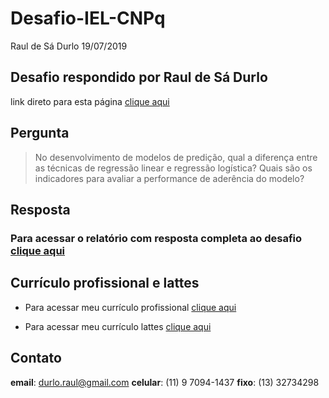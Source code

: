 Desafio-IEL-CNPq
================
Raul de Sá Durlo
19/07/2019

## Desafio respondido por Raul de Sá Durlo

link direto para esta página [clique
aqui](https://rdurl0.github.io/Desafio-IEL-CNPq/)

## Pergunta

> No desenvolvimento de modelos de predição, qual a diferença entre as
> técnicas de regressão linear e regressão logística? Quais são os
> indicadores para avaliar a performance de aderência do modelo?

## Resposta

### **Para acessar o relatório com resposta completa ao desafio** [clique aqui](https://rdurl0.github.io/Desafio-IEL-CNPq/docs/desafio.html)

## Currículo profissional e lattes

  - Para acessar meu currículo profissional [clique
    aqui](https://github.com/rdurl0/Desafio-IEL-CNPq/blob/master/data/CV_Raul.pdf)

  - Para acessar meu currículo lattes [clique
    aqui](http://lattes.cnpq.br/8549263887619790)

## Contato

**email**: <durlo.raul@gmail.com> **celular**: (11) 9 7094-1437
**fixo**: (13) 32734298
